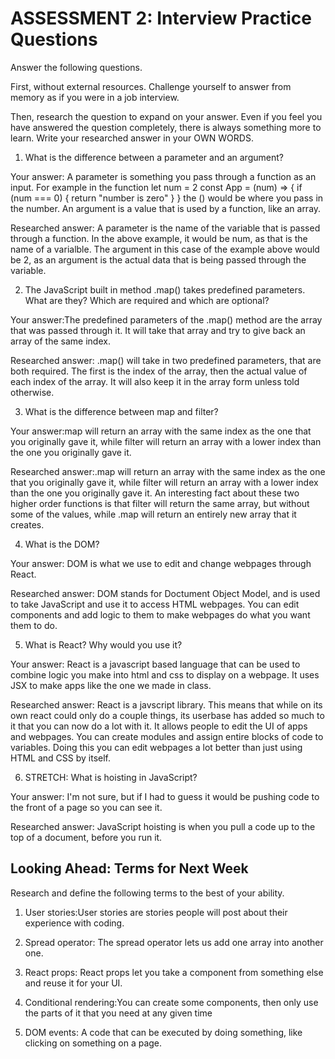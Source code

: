 # ASSESSMENT 2: Interview Practice Questions

Answer the following questions.

First, without external resources. Challenge yourself to answer from memory as if you were in a job interview.

Then, research the question to expand on your answer. Even if you feel you have answered the question completely, there is always something more to learn. Write your researched answer in your OWN WORDS.

1. What is the difference between a parameter and an argument?

Your answer: A parameter is something you pass through a function as an input. For example in the function 
let num = 2
const App = (num) => {
    if (num === 0) {
    return "number is zero"
    }
}
the () would be where you pass in the number. An argument is a value that is used by a function, like an array.

Researched answer: A parameter is the name of the variable that is passed through a function. In the above example, it would be num, as that is the name of a varialble. The argument in this case of the example above would be 2, as an argument is the actual data that is being passed through the variable. 

2. The JavaScript built in method .map() takes predefined parameters. What are they? Which are required and which are optional?

Your answer:The predefined parameters of the .map() method are the array that was passed through it. It will take that array and try to give back an array of the same index.

Researched answer: .map() will take in two predefined parameters, that are both required. The first is the index of the array, then the actual value of each index of the array. It will also keep it in the array form unless told otherwise.  

3. What is the difference between map and filter?

Your answer:map will return an array with the same index as the one that you originally gave it, while filter will return an array with a lower index than the one you originally gave it. 

Researched answer:.map will return an array with the same index as the one that you originally gave it, while filter will return an array with a lower index than the one you originally gave it. An interesting fact about these two higher order functions is that filter will return the same array, but without some of the values, while .map will return an entirely new array that it creates. 

4. What is the DOM?

Your answer: DOM is what we use to edit and change webpages through React. 

Researched answer: DOM stands for Doctument Object Model, and is used to take JavaScript and use it to access HTML webpages. You can edit components and add logic to them to make webpages do what you want them to do. 

5. What is React? Why would you use it?

Your answer: React is a javascript based language that can be used to combine logic you make into html and css to display on a webpage. It uses JSX to make apps like the one we made in class. 

Researched answer: React is a javscript library. This means that while on its own react could only do a couple things, its userbase has added so much to it that you can now do a lot with it. It allows people to edit the UI of apps and webpages. You can create modules and assign entire blocks of code to variables. Doing this you can edit webpages a lot better than just using HTML and CSS by itself. 

6. STRETCH: What is hoisting in JavaScript?

Your answer: I'm not sure, but if I had to guess it would be pushing code to the front of a page so you can see it.

Researched answer: JavaScript hoisting is when you pull a code up to the top of a document, before you run it. 

## Looking Ahead: Terms for Next Week

Research and define the following terms to the best of your ability.

1. User stories:User stories are stories people will post about their experience with coding.

2. Spread operator: The spread operator lets us add one array into another one. 

3. React props: React props let you take a component from something else and reuse it for your UI. 

4. Conditional rendering:You can create some components, then only use the parts of it that you need at any given time 

5. DOM events: A code that can be executed by doing something, like clicking on something on a page. 
